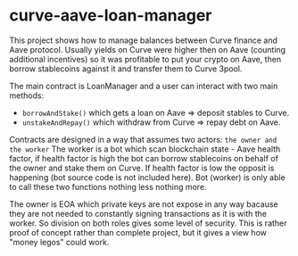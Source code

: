 # curve-aave-loan-manager

This project shows how to manage balances between Curve finance and Aave protocol. Usually yields on Curve were higher then on Aave (counting additional incentives) so it was profitable to put your crypto on Aave, then borrow stablecoins against it and transfer them to Curve 3pool.

The main contract is LoanManager and a user can interact with two main methods:
* ``` borrowAndStake() ``` which gets a loan on Aave => deposit stables to Curve.
* ``` unstakeAndRepay() ``` which withdraw from Curve => repay debt on Aave.

Contracts are designed in a way that assumes two actors: ``` the owner and the worker ```
The worker is a bot which scan blockchain state - Aave health factor, if health factor is high the bot can borrow stablecoins on behalf of the owner  and stake them on Curve.
If health factor is low the opposit is happening (bot source code is not included here). Bot (worker) is only able to call these two functions nothing less nothing more.

The owner is EOA which private keys are not expose in any way bacause they are not needed to constantly signing transactions as it is with the worker.
So division on both roles gives some level of security. This is rather proof of concept rather than complete project, but it gives a view how "money legos" could work.
